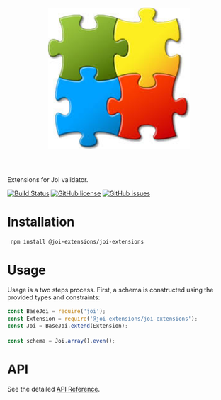 <h1 align="center">
	<br>
	<img width="320" src="media/logo.jpeg" alt="Joi extensions">
	<br>
	<br>
</h1>

Extensions for Joi validator.

[![Build Status](https://travis-ci.org/joi-extensions/joi-extensions.svg?branch=master)](https://travis-ci.org/joi-extensions/joi-extensions.svg?branch=master)
[![GitHub license](https://img.shields.io/badge/license-MIT-blue.svg)](https://raw.githubusercontent.com/AlbertHambardzumyan/fraction-js/master/LICENSE)
[![GitHub issues](https://img.shields.io/github/issues/joi-extensions/joi-extensions.svg)](https://github.com/joi-extensions/joi-extensions/issues)

# Installation 
```bash
 npm install @joi-extensions/joi-extensions
```

# Usage

Usage is a two steps process. First, a schema is constructed using the provided types and constraints:

```js
const BaseJoi = require('joi');
const Extension = require('@joi-extensions/joi-extensions');
const Joi = BaseJoi.extend(Extension);

const schema = Joi.array().even();
````

# API
See the detailed [API Reference](API.md).
